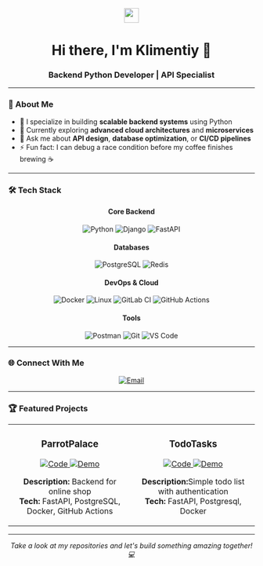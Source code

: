 <div align="center">
  <img src="https://raw.githubusercontent.com/MartinHeinz/MartinHeinz/master/wave.gif" width="30px">
  <h1>Hi there, I'm Klimentiy 👋</h1>
  <h3>Backend Python Developer | API Specialist</h3>
</div>

---

### 🚀 About Me
- 🔭 I specialize in building **scalable backend systems** using Python
- 🌱 Currently exploring **advanced cloud architectures** and **microservices**
- 💬 Ask me about **API design**, **database optimization**, or **CI/CD pipelines**
- ⚡ Fun fact: I can debug a race condition before my coffee finishes brewing ☕

---

### 🛠️ Tech Stack
<div align="center">
  
#### Core Backend
![Python](https://img.shields.io/badge/Python-3776AB?style=for-the-badge&logo=python&logoColor=white)
![Django](https://img.shields.io/badge/Django-092E20?style=for-the-badge&logo=django&logoColor=white)
![FastAPI](https://img.shields.io/badge/FastAPI-005571?style=for-the-badge&logo=fastapi&logoColor=white)

#### Databases
![PostgreSQL](https://img.shields.io/badge/PostgreSQL-316192?style=for-the-badge&logo=postgresql&logoColor=white)
![Redis](https://img.shields.io/badge/Redis-DC382D?style=for-the-badge&logo=redis&logoColor=white)

#### DevOps & Cloud
![Docker](https://img.shields.io/badge/Docker-2496ED?style=for-the-badge&logo=docker&logoColor=white)
![Linux](https://img.shields.io/badge/Linux-FCC624?style=for-the-badge&logo=linux&logoColor=black)
![GitLab CI](https://img.shields.io/badge/GitLab%20CI-FC6D26?style=for-the-badge&logo=gitlab&logoColor=white)
![GitHub Actions](https://img.shields.io/badge/GitHub%20Actions-2088FF?style=for-the-badge&logo=github-actions&logoColor=white)

#### Tools
![Postman](https://img.shields.io/badge/Postman-FF6C37?style=for-the-badge&logo=postman&logoColor=white)
![Git](https://img.shields.io/badge/Git-F05032?style=for-the-badge&logo=git&logoColor=white)
![VS Code](https://img.shields.io/badge/VS%20Code-007ACC?style=for-the-badge&logo=visual-studio-code&logoColor=white)
</div>

---

### 🌐 Connect With Me
<div align="center">
  <a href="mailto:thrandishow200@yandex.ru">
    <img src="https://img.shields.io/badge/Email-D14836?style=for-the-badge&logo=gmail&logoColor=white" alt="Email"/>
  </a>
</div>

---

### 🏆 Featured Projects
<table>
  <tr>
    <td width="50%">
      <h3 align="center">ParrotPalace</h3>
      <p align="center">
        <a href="https://github.com/thrandishow/parrotpalace">
          <img src="https://img.shields.io/badge/Code-FastAPI-005571?style=for-the-badge" alt="Code"/>
        </a>
        <a href="https://github.com/thrandishow/parrotpalace">
          <img src="https://img.shields.io/badge/Live-Demo-4285F4?style=for-the-badge" alt="Demo"/>
        </a>
      </p>
      <p align="center">
        <b>Description:</b> Backend for online shop<br>
        <b>Tech:</b> FastAPI, PostgreSQL, Docker, GitHub Actions
      </p>
    </td>
    <td width="50%">
      <h3 align="center">TodoTasks</h3>
      <p align="center">
        <a href="https://github.com/thrandishow/TodoTasks">
          <img src="https://img.shields.io/badge/Code-Django-092E20?style=for-the-badge" alt="Code"/>
        </a>
        <a href="https://github.com/thrandishow/TodoTasks">
          <img src="https://img.shields.io/badge/Live-Demo-4285F4?style=for-the-badge" alt="Demo"/>
        </a>
      </p>
      <p align="center">
        <b>Description:</b>Simple todo list with authentication<br>
        <b>Tech:</b> FastAPI, Postgresql, Docker
      </p>
    </td>
  </tr>
</table>

---

<div align="center">
  <i>Take a look at my repositories and let's build something amazing together! 💻</i>
</div>
